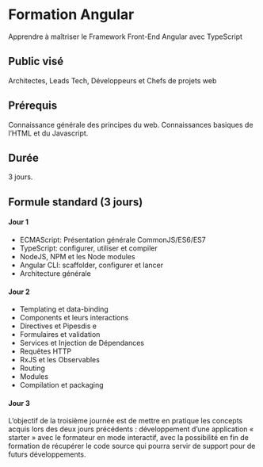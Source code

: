 Formation Angular
=================
Apprendre à maîtriser le Framework Front-End Angular avec TypeScript

## Public visé
Architectes, Leads Tech, Développeurs et Chefs de projets web 

## Prérequis
Connaissance générale des principes du web. Connaissances basiques de l’HTML et du Javascript. 

## Durée
3 jours.

## Formule standard (3 jours)
#### Jour 1
* ECMAScript: Présentation générale CommonJS/ES6/ES7
* TypeScript: configurer, utiliser et compiler
* NodeJS, NPM et les Node modules
* Angular CLI: scaffolder, configurer et lancer
* Architecture générale
#### Jour 2
* Templating et data-binding
* Components et leurs interactions
* Directives et Pipesdis e
* Formulaires et validation
* Services et Injection de Dépendances
* Requêtes HTTP
* RxJS et les Observables
* Routing
* Modules
* Compilation et packaging
#### Jour 3
L’objectif de la troisième journée est de mettre en pratique les concepts acquis lors des deux jours précédents : développement d’une application « starter » avec le formateur en mode interactif, avec la possibilité en fin de formation de récupérer le code source qui pourra servir de support pour de futurs développements.
